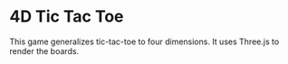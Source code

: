 4D Tic Tac Toe
==================

This game generalizes tic-tac-toe to four dimensions. It uses Three.js to render
the boards.
